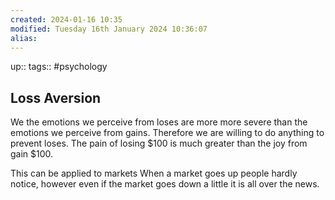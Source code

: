 ```yaml
---
created: 2024-01-16 10:35
modified: Tuesday 16th January 2024 10:36:07
alias:
---
```

up::
tags:: #psychology

## Loss Aversion

We the emotions we perceive from loses are more more severe than the emotions we perceive from gains.
Therefore we are willing to do anything to prevent loses.
The pain of losing $100 is much greater than the joy from gain $100.

This can be applied to markets
When a market goes up people hardly notice, however even if the market goes down a little it is all over the news.
